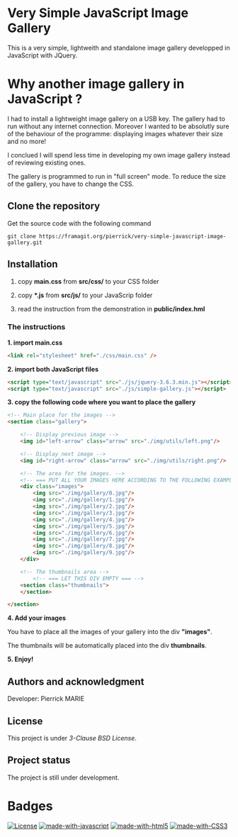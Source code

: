 # Very Simple JavaScript Image Gallery

This is a very simple, lightweith and standalone image gallery developped in JavaScript with JQuery.

# Why another image gallery in JavaScript ?

I had to install a lightweight image gallery on a USB key. The gallery had to run without any internet connection. Moreover I wanted to be absolutly sure of the behaviour of the programme: displaying images whatever their size and no more!

I conclued I will spend less time in developing my own image gallery instead of reviewing existing ones.

The gallery is programmed to run in "full screen" mode. To reduce the size of the gallery, you have to change the CSS.

## Clone the repository

Get the source code with the following command

```
git clone https://framagit.org/pierrick/very-simple-javascript-image-gallery.git
```

## Installation

1. copy **main.css** from **src/css/** to your CSS folder

2. copy **\*.js** from **src/js/** to your JavaScrip folder

3. read the instruction from the demonstration in **public/index.hml**

### The instructions

**1. import main.css**

```html
<link rel="stylesheet" href="./css/main.css" />
```

**2. import both JavaScript files**

```html
<script type="text/javascript" src="./js/jquery-3.6.3.min.js"></script>
<script type="text/javascript" src="./js/simple-gallery.js"></script>
```

**3. copy the following code where you want to place the gallery**

```html
<!-- Main place for the images -->
<section class="gallery">

	<!-- Display previous image -->
	<img id="left-arrow" class="arrow" src="./img/utils/left.png"/>

	<!-- Display next image -->
	<img id="right-arrow" class="arrow" src="./img/utils/right.png"/>

	<!-- The area for the images. -->
	<!-- === PUT ALL YOUR IMAGES HERE ACCORDING TO THE FOLLOWING EXAMPLES === -->
	<div class="images">
		<img src="./img/gallery/0.jpg"/>
		<img src="./img/gallery/1.jpg"/>
		<img src="./img/gallery/2.jpg"/>
		<img src="./img/gallery/3.jpg"/>
		<img src="./img/gallery/4.jpg"/>
		<img src="./img/gallery/5.jpg"/>
		<img src="./img/gallery/6.jpg"/>
		<img src="./img/gallery/7.jpg"/>
		<img src="./img/gallery/8.jpg"/>
		<img src="./img/gallery/9.jpg"/>
	</div>

	<!-- The thumbnails area -->
        <!-- === LET THIS DIV EMPTY === -->
	<section class="thumbnails">
	</section>

</section>
```

**4. Add your images**

You have to place all the images of your gallery into the div **"images"**.

The thumbnails will be automatically placed into the div **thumbnails**.

**5. Enjoy!**

## Authors and acknowledgment

Developer: Pierrick MARIE

## License

This project is under *3-Clause BSD License*.

## Project status

The project is still under development.

# Badges

[![License](https://img.shields.io/badge/License-BSD%203--Clause-blue.svg)](https://opensource.org/licenses/BSD-3-Clause) [![made-with-javascript](https://img.shields.io/badge/Made%20with-JavaScript-1f425f.svg)](https://www.javascript.com) [![made-with-html5](https://img.shields.io/badge/Made%20with-html5-%23E34F26.svg)](https://html.spec.whatwg.org/multipage/) [![made-with-CSS3](https://img.shields.io/badge/Made%20with-css3-%231572B6.svg)](https://www.w3.org/TR/css-2022/)
